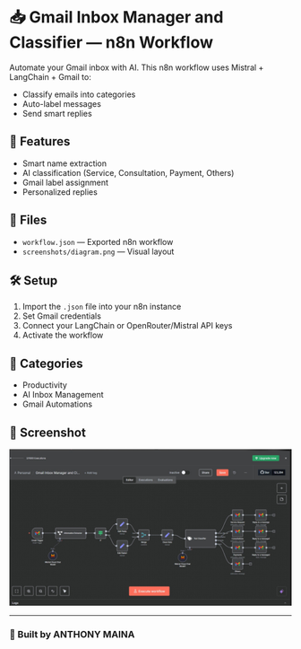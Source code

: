 # 📥 Gmail Inbox Manager and Classifier — n8n Workflow

Automate your Gmail inbox with AI. This n8n workflow uses Mistral + LangChain + Gmail to:
- Classify emails into categories
- Auto-label messages
- Send smart replies

## 🧠 Features
- Smart name extraction
- AI classification (Service, Consultation, Payment, Others)
- Gmail label assignment
- Personalized replies

## 📁 Files
- `workflow.json` — Exported n8n workflow
- `screenshots/diagram.png` — Visual layout

## 🛠️ Setup
1. Import the `.json` file into your n8n instance
2. Set Gmail credentials
3. Connect your LangChain or OpenRouter/Mistral API keys
4. Activate the workflow

## 🔖 Categories
- Productivity
- AI Inbox Management
- Gmail Automations

## 📸 Screenshot
![diagram](/screenshot/diagram.png)

---

### 🙌 Built by ANTHONY MAINA

